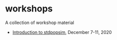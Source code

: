 # workshops
A collection of workshop material

- [Introduction to stdpopsim](https://github.com/popsim-consortium/workshops/tree/main/intro_stdpopsim), December 7-11, 2020
